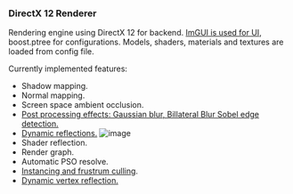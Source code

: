 ### DirectX 12 Renderer

Rendering engine using DirectX 12 for backend.
[ImGUI is used for UI](https://github.com/Cybeaster/RenderEngine/blob/water_hot_fix/Examples/UI.jpg), boost.ptree for configurations. Models, shaders, materials and textures are loaded from config file.

Currently implemented features:
- Shadow mapping.
- Normal mapping.
- Screen space ambient occlusion.
- [Post processing effects: Gaussian blur, Billateral Blur Sobel edge detection.](https://drive.google.com/file/d/1YM6GdQ5hukTIhE-3AtOEX8KABRpBkVZm/view?usp=sharing)
- [Dynamic reflections.](https://drive.google.com/file/d/1zCIDPchba3Ko1v2GmD2S5vg1SAfXeg4o/view?usp=sharing)
![image](https://github.com/Cybeaster/RenderEngine/assets/47248969/857d38ed-56ef-4649-98fe-ae2eaab5c273)
- Shader reflection.
- Render graph.
- Automatic PSO resolve.
- [Instancing and frustrum culling](https://drive.google.com/file/d/1Z7vXUyYQZE_7-uyFwP-7GL9H2_HDX9qW/view?usp=sharing).
- [Dynamic vertex reflection.](https://drive.google.com/file/d/12eK0NMm6P9Zf7aiqsnVzBvXj3NG-vHbU/view?usp=sharing)
